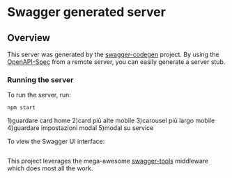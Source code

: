 # Swagger generated server

## Overview
This server was generated by the [swagger-codegen](https://github.com/swagger-api/swagger-codegen) project.  By using the [OpenAPI-Spec](https://github.com/OAI/OpenAPI-Specification) from a remote server, you can easily generate a server stub.

### Running the server
To run the server, run:

```
npm start
```
1)guardare card home
2)card più alte mobile
3)carousel più largo mobile
4)guardare impostazioni modal
5)modal su service

To view the Swagger UI interface:

```
```

This project leverages the mega-awesome [swagger-tools](https://github.com/apigee-127/swagger-tools) middleware which does most all the work.
